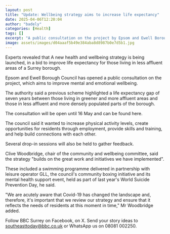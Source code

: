 ```yaml
---
layout: post
title: "Update: Wellbeing strategy aims to increase life expectancy"
date: 2025-04-06T12:20:04
author: "badely"
categories: [Health]
tags: []
excerpt: "A public consultation on the project by Epsom and Ewell Borough Council will run until 16 May."
image: assets/images/d04aaaf5b49e384aba8d8987b0e7d5b1.jpg
---
```


Experts revealed that A new health and wellbeing strategy is being launched, in a bid to improve life expectancy for those living in less affluent areas of a Surrey borough.

Epsom and Ewell Borough Council has opened a public consultation on the project, which aims to improve mental and emotional wellbeing.

The authority said a previous scheme highlighted a life expectancy gap of seven years between those living in greener and more affluent areas and those in less affluent and more densely populated parts of the borough.

The consultation will be open until 16 May and can be found here.

The council said it wanted to increase physical activity levels, create opportunities for residents through employment, provide skills and training, and help build connections with each other.

Several drop-in sessions will also be held to gather feedback.

Clive Woodbridge, chair of the community and wellbeing committee, said the strategy "builds on the great work and initiatives we have implemented".

These included a swimming programme delivered in partnership with leisure operator GLL, the council's community boxing initiative and its mental health support event, held as part of last year's World Suicide Prevention Day, he said.

"We are acutely aware that Covid-19 has changed the landscape and, therefore, it's important that we review our strategy and ensure that it reflects the needs of residents at this moment in time," Mr Woodbridge added.

Follow BBC Surrey on Facebook, on X. Send your story ideas to southeasttoday@bbc.co.uk  or WhatsApp us on 08081 002250.

